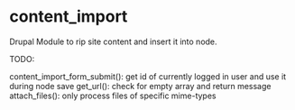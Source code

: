 content_import
==============

Drupal Module to rip site content and insert it into node.

TODO:

content_import_form_submit(): get id of currently logged in user and use it during node save
get_url(): check for empty array and return message
attach_files(): only process files of specific mime-types
